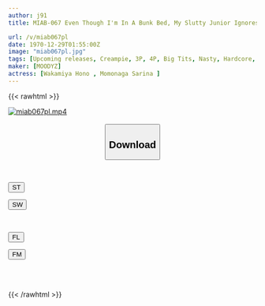 ```yaml
---
author: j91
title: MIAB-067 Even Though I'm In A Bunk Bed, My Slutty Junior Ignores Me And Takes Me With My Sex Friend Every Night And Runs Wild. I Live In A Boys' Dormitory With A Pent-up Erection! Sarina Hyunaga Hono Wakamiya

url: /v/miab067pl
date: 1970-12-29T01:55:00Z
image: "miab067pl.jpg"
tags: [Upcoming releases, Creampie, 3P, 4P, Big Tits, Nasty, Hardcore, Cuckold	]
maker: [MOODYZ]
actress: [Wakamiya Hono , Momonaga Sarina ]
---
```



{{< rawhtml >}}

<div class="video" data-videoid="pending_link.html">
    <a href="javascript:;">
        <img src="/v/miab067pl/miab067pl.jpg" width="WIDTH" height="HEIGHT" alt="miab067pl.mp4" loading="lazy">
    </a>
</div>

<script type="text/javascript" src="https://j91.asia/asset/on-demand-pend.js"></script>

<br>
  <link rel="stylesheet" href="https://j91.asia/asset/bs5.css">
  
  <center>
  <button class="btn btn-primary" type="button" data-bs-toggle="collapse" data-bs-target=".multi-collapse" aria-expanded="false" aria-controls="multiCollapseExample1 multiCollapseExample2"><h2>Download</h2></button></center>
</p>
<div class="row">
  <div class="col">
    <div class="collapse multi-collapse" id="multiCollapseExample1">
      <div class="card card-body">
	      	      <br>
<div class="buttons">  
<p><a href="https://j91.asia/pending_link.html" target="_blank"><button class="btn-hover color-3"><i class="fa fa-download"></i> ST</button></a></p>
<p><a href="https://j91.asia/pending_link.html" target="_blank"><button class="btn-hover color-2"><i class="fa fa-download"></i> SW</button></a></p></div>
    </div>
  </div>
</div>
  <div class="col">
    <div class="collapse multi-collapse" id="multiCollapseExample2">
      <div class="card card-body">
	      <br>
<div class="buttons">
<p><a href="https://j91.asia/pending_link.html" target="_blank"><button class="btn-hover color-9"><i class="fa fa-download"></i> FL</button></a></p>
<p><a href="https://j91.asia/pending_link.html" target="_blank"><button class="btn-hover color-8"><i class="fa fa-download"></i> FM</button></a></p></div>
<br><br>
      </div>
    </div>
  </div>
</div>

{{< /rawhtml >}}